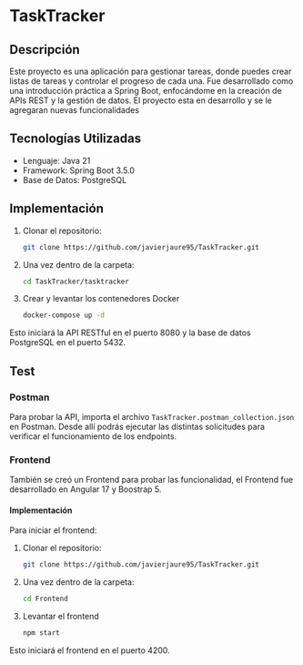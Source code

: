# TaskTracker

## Descripción
Este proyecto es una aplicación para gestionar tareas, donde puedes crear listas de tareas y controlar el progreso de cada una.
Fue desarrollado como una introducción práctica a Spring Boot, enfocándome en la creación de APIs REST y la gestión de datos.
El proyecto esta en desarrollo y se le agregaran nuevas funcionalidades

## Tecnologías Utilizadas
- Lenguaje: Java 21
- Framework: Spring Boot 3.5.0
- Base de Datos: PostgreSQL

## Implementación

1. Clonar el repositorio:  
   ```bash
   git clone https://github.com/javierjaure95/TaskTracker.git
   ```
2. Una vez dentro de la carpeta:
   ```bash
   cd TaskTracker/tasktracker
   ```
3. Crear y levantar los contenedores Docker
   ```bash
   docker-compose up -d
   ```

Esto iniciará la API RESTful en el puerto 8080 y la base de datos PostgreSQL en el puerto 5432.

## Test

### Postman
Para probar la API, importa el archivo `TaskTracker.postman_collection.json` en Postman.
Desde allí podrás ejecutar las distintas solicitudes para verificar el funcionamiento de los endpoints.

### Frontend

También se creó un Frontend para probar las funcionalidad, el Frontend fue desarrollado en Angular 17 
y Boostrap 5. 

#### Implementación

Para iniciar el frontend:

1. Clonar el repositorio:  
   ```bash
   git clone https://github.com/javierjaure95/TaskTracker.git
   ```
2. Una vez dentro de la carpeta:
   ```bash
   cd Frontend
   ```
3. Levantar el frontend
   ```bash
   npm start
   ```
Esto iniciará el frontend en el puerto 4200.

